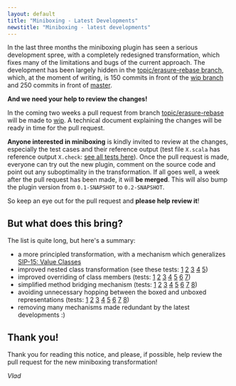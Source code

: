```yaml
---
layout: default
title: "Miniboxing - Latest Developments"
newstitle: "Miniboxing - latest developments"
---
```


In the last three months the miniboxing plugin has seen a serious development spree, with a completely redesigned transformation, which fixes many of the limitations and bugs of the current approach. The development has been largely hidden in the [topic/erasure-rebase branch](https://github.com/miniboxing/miniboxing-plugin/tree/topic/erasure-rebase), which, at the moment of writing, is 150 commits in front of the [wip branch](https://github.com/miniboxing/miniboxing-plugin/tree/wip) and 250 commits in front of [master](https://github.com/miniboxing/miniboxing-plugin/tree/master). 

**And we need your help to review the changes!**

In the coming two weeks a pull request from branch [topic/erasure-rebase](https://github.com/miniboxing/miniboxing-plugin/tree/topic/erasure-rebase) will be made to [wip](https://github.com/miniboxing/miniboxing-plugin/tree/wip). A technical document explaining the changes will be ready in time for the pull request.

**Anyone interested in miniboxing** is kindly invited to review at the changes, especially the test cases and their reference output (test file `X.scala` has reference output `X.check`: [see all tests here](https://github.com/miniboxing/miniboxing-plugin/tree/topic/erasure-rebase/tests/correctness/src/miniboxing/tests/compile)). Once the pull request is made, everyone can try out the new plugin, comment on the source code and point out any suboptimality in the transformation. If all goes well, a week after the pull request has been made, it will **be merged**. This will also bump the plugin version from `0.1-SNAPSHOT` to `0.2-SNAPSHOT`. 

So keep an eye out for the pull request and **please help review it**!

## But what does this bring?

The list is quite long, but here's a summary:
 * a more principled transformation, with a mechanism which generalizes [ SIP-15: Value Classes](http://docs.scala-lang.org/sips/completed/value-classes.html)
 * improved nested class transformation (see these tests: [1](https://github.com/miniboxing/miniboxing-plugin/blob/topic/erasure-rebase/tests/correctness/src/miniboxing/tests/compile/mb_nested_class_first.scala) [2](https://github.com/miniboxing/miniboxing-plugin/blob/topic/erasure-rebase/tests/correctness/src/miniboxing/tests/compile/mb_nested_class_second.scala) [3](https://github.com/miniboxing/miniboxing-plugin/blob/topic/erasure-rebase/tests/correctness/src/miniboxing/tests/compile/mb_nested_class_third.scala) [4](https://github.com/miniboxing/miniboxing-plugin/blob/topic/erasure-rebase/tests/correctness/src/miniboxing/tests/compile/mb_nested_class_forth.scala) [5](https://github.com/miniboxing/miniboxing-plugin/blob/topic/erasure-rebase/tests/correctness/src/miniboxing/tests/compile/mb_nested_class_fifth.scala))
 * improved overriding of class members (tests: [1](https://github.com/miniboxing/miniboxing-plugin/blob/topic/erasure-rebase/tests/correctness/src/miniboxing/tests/compile/mb_override_1.scala) [2](https://github.com/miniboxing/miniboxing-plugin/blob/topic/erasure-rebase/tests/correctness/src/miniboxing/tests/compile/mb_override_2.scala) [3](https://github.com/miniboxing/miniboxing-plugin/blob/topic/erasure-rebase/tests/correctness/src/miniboxing/tests/compile/mb_override_3.scala) [4](https://github.com/miniboxing/miniboxing-plugin/blob/topic/erasure-rebase/tests/correctness/src/miniboxing/tests/compile/mb_override_4.scala) [5](https://github.com/miniboxing/miniboxing-plugin/blob/topic/erasure-rebase/tests/correctness/src/miniboxing/tests/compile/mb_override_5.scala) [6](https://github.com/miniboxing/miniboxing-plugin/blob/topic/erasure-rebase/tests/correctness/src/miniboxing/tests/compile/mb_override_6.scala) [7](https://github.com/miniboxing/miniboxing-plugin/blob/topic/erasure-rebase/tests/correctness/src/miniboxing/tests/compile/mb_override_1.scala))
 * simplified method bridging mechanism (tests: [1](https://github.com/miniboxing/miniboxing-plugin/blob/topic/erasure-rebase/tests/correctness/src/miniboxing/tests/compile/mb_signatures.scala) [2](https://github.com/miniboxing/miniboxing-plugin/blob/topic/erasure-rebase/tests/correctness/src/miniboxing/tests/compile/mb_rewire_method.scala) [3](https://github.com/miniboxing/miniboxing-plugin/blob/topic/erasure-rebase/tests/correctness/src/miniboxing/tests/compile/mb_rewire_method_advanced.scala) [4](https://github.com/miniboxing/miniboxing-plugin/blob/topic/erasure-rebase/tests/correctness/src/miniboxing/tests/compile/mb_rewire_new.scala) [5](https://github.com/miniboxing/miniboxing-plugin/blob/topic/erasure-rebase/tests/correctness/src/miniboxing/tests/compile/mb_rewire_val.scala) [6](https://github.com/miniboxing/miniboxing-plugin/blob/topic/erasure-rebase/tests/correctness/src/miniboxing/tests/compile/mb_tparams_basic.scala) [7](https://github.com/miniboxing/miniboxing-plugin/blob/topic/erasure-rebase/tests/correctness/src/miniboxing/tests/compile/mb_tparams_rewire_method.scala) [8](https://github.com/miniboxing/miniboxing-plugin/blob/topic/erasure-rebase/tests/correctness/src/miniboxing/tests/compile/mb_tparams_rewire_new.scala))
 * avoiding unnecessary hopping between the boxed and unboxed representations (tests: [1](https://github.com/miniboxing/miniboxing-plugin/blob/topic/erasure-rebase/tests/correctness/src/miniboxing/tests/compile/mb_erasure_torture1.scala) [2](https://github.com/miniboxing/miniboxing-plugin/blob/topic/erasure-rebase/tests/correctness/src/miniboxing/tests/compile/mb_erasure_torture2.scala) [3](https://github.com/miniboxing/miniboxing-plugin/blob/topic/erasure-rebase/tests/correctness/src/miniboxing/tests/compile/mb_erasure_torture3.scala) [4](https://github.com/miniboxing/miniboxing-plugin/blob/topic/erasure-rebase/tests/correctness/src/miniboxing/tests/compile/mb_erasure_torture1.scala) [5](https://github.com/miniboxing/miniboxing-plugin/blob/topic/erasure-rebase/tests/correctness/src/miniboxing/tests/compile/mb_erasure_torture5.scala) [6](https://github.com/miniboxing/miniboxing-plugin/blob/topic/erasure-rebase/tests/correctness/src/miniboxing/tests/compile/mb_erasure_torture6.scala) [7](https://github.com/miniboxing/miniboxing-plugin/blob/topic/erasure-rebase/tests/correctness/src/miniboxing/tests/compile/mb_erasure_torture7.scala) [8](https://github.com/miniboxing/miniboxing-plugin/blob/topic/erasure-rebase/tests/correctness/src/miniboxing/tests/compile/mb_erasure_torture1.scala))
 * removing many mechanisms made redundant by the latest developments :)

## Thank you!

Thank you for reading this notice, and please, if possible, help review the pull request for the new miniboxing transformation!

*Vlad*
